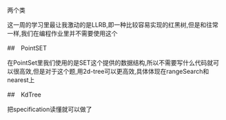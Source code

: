 两个类

这一周的学习里最让我激动的是LLRB,即一种比较容易实现的红黑树,但是和往常一样,我们在编程作业里并不需要使用这个

##　PointSET

在PointSet里我们使用的是SET这个提供的数据结构,所以不需要写什么代码就可以很高效,但是对于这个题,用2d-tree可以更高效,具体体现在rangeSearch和nearest上

##　KdTree

把specification读懂就可以做了